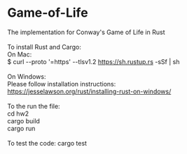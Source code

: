 # Game-of-Life
The implementation for Conway's Game of Life in Rust
<br />
<br />
To install Rust and Cargo: <br />
On Mac: <br />
$ curl --proto '=https' --tlsv1.2 https://sh.rustup.rs -sSf | sh
<br />
<br />
On Windows: <br />
Please follow installation instructions: <br />
https://jesselawson.org/rust/installing-rust-on-windows/
<br />
<br />
To the run the file: <br />
cd hw2
<br />
cargo build
<br />
cargo run
<br />
<br />
To test the code:
cargo test
